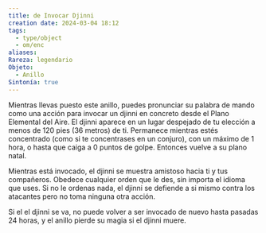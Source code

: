 ```yaml
---
title: de Invocar Djinni
creation date: 2024-03-04 18:12
tags:
  - type/object
  - om/enc
aliases: 
Rareza: legendario
Objeto:
  - Anillo
Sintonía: true
---
```

Mientras llevas puesto este anillo, puedes pronunciar su palabra de mando como una acción para invocar un djinni en concreto desde el Plano Elemental del Aire. El djinni aparece en un lugar despejado de tu elección a menos de 120 pies (36 metros) de ti. Permanece mientras estés concentrado (como si te concentrases en un conjuro), con un máximo de 1 hora, o hasta que caiga a 0 puntos de golpe. Entonces vuelve a su plano
natal.

Mientras está invocado, el djinni se muestra amistoso hacia ti y tus compañeros. Obedece cualquier orden que le des, sin importa el idioma que uses. Si no le ordenas nada, el djinni se defiende a si mismo contra los atacantes pero no toma ninguna otra acción.

Si el el djinni se va, no puede volver a ser invocado de nuevo hasta pasadas 24 horas, y el anillo pierde su magia si el djinni muere.